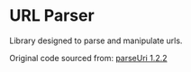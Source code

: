 # URL Parser
Library designed to parse and manipulate urls.

Original code sourced from:
[parseUri 1.2.2](https://gist.github.com/szepeviktor/8283110)